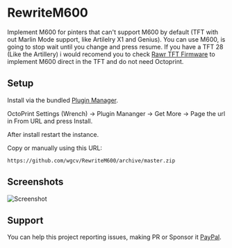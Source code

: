 # RewriteM600

Implement M600 for pinters that can't support M600 by default (TFT with out Marlin Mode support, like Artilelry X1 and Genius). You can use M600, is going to stop wait until you change and press resume. If you have a TFT 28 (Like the Artillery) i would recomend you to check [Rawr TFT Firmware](https://github.com/wgcv/RAWR-TFT-Firmware-Artillery3D) to implement M600 direct in the TFT and do not need Octoprint.

## Setup

Install via the bundled [Plugin Manager](https://docs.octoprint.org/en/master/bundledplugins/pluginmanager.html).

OctoPrint Settings (Wrench) -> Plugin Mananger -> Get More -> Page the url in From URL and press Install. 

After install restart the instance.

Copy or manually using this URL:

    https://github.com/wgcv/RewriteM600/archive/master.zip




## Screenshots
![Screenshot](https://github.com/wgcv/plugins.octoprint.org/raw/gh-pages/assets/img/plugins/RewriteM600/M600-in-action.png
)

## Support
You can help this project reporting issues, making PR or Sponsor it [PayPal](https://paypal.me/wgcv).
